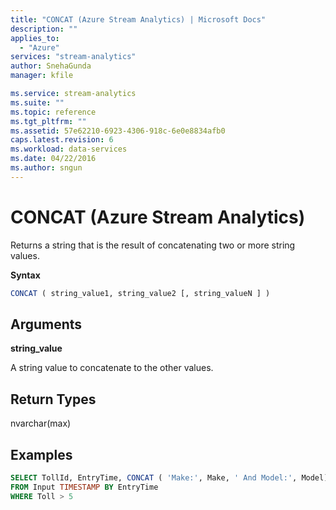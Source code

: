 ```yaml
---
title: "CONCAT (Azure Stream Analytics) | Microsoft Docs"
description: ""
applies_to: 
  - "Azure"
services: "stream-analytics"
author: SnehaGunda
manager: kfile

ms.service: stream-analytics
ms.suite: ""
ms.topic: reference
ms.tgt_pltfrm: ""   
ms.assetid: 57e62210-6923-4306-918c-6e0e8834afb0
caps.latest.revision: 6
ms.workload: data-services
ms.date: 04/22/2016
ms.author: sngun
---
```

# CONCAT (Azure Stream Analytics)
  Returns a string that is the result of concatenating two or more string values.  
  
 **Syntax**  
  
```SQL  
CONCAT ( string_value1, string_value2 [, string_valueN ] )  
```  
  
## Arguments  
 **string_value**  
  
 A string value to concatenate to the other values.  
  
## Return Types  
 nvarchar(max)  
  
## Examples  
  
```SQL 
SELECT TollId, EntryTime, CONCAT ( 'Make:', Make, ' And Model:', Model) AS MakeModel, LicensePlate  
FROM Input TIMESTAMP BY EntryTime  
WHERE Toll > 5  
  
```  
  
  